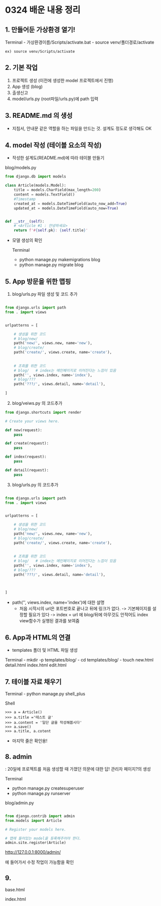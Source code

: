 # 0324 배운 내용 정리

## 1. 만들어둔 가상환경 열기!

Terminal
    - 가상환경이름/Scripts/activate.bat
    - source venv/폴더경로/activate

    ex) source venv/Scripts/activate

## 2. 기본 작업

1) 프로젝트 생성 (이전에 생성한 model 프로젝트에서 진행) 
2) App 생성 (blog)
3) 출생신고
4) model/urls.py (root파일/urls.py)에 path 입력

## 3. README.md 의 생성
- 지침서, 안내문 같은 역할을 하는 파일을 만드는 것. 설계도 정도로 생각해도 OK


## 4. model 작성 (테이블 요소의 작성)
- 작성한 설계도(README.md)에 따라 테이블 만들기

blog/models.py

```py
from django.db import models

class Article(models.Model):
    title = models.CharField(max_length=200)
    content = models.TextField()
    #Timestamp
    created_at = models.DateTimeField(auto_now_add=True) 
    updated_at = models.DateTimeField(auto_now=True) 


def __str__(self):
    # <Article #1 : 안녕하세요>
    return f'#{self.pk}: {self.title}'

```
- 모델 생성의 확인

    Terminal
    - python manage.py makemigrations blog
    - python manage.py migrate blog

## 5. App 방문을 위한 맵핑

1) blog/urls.py 파일 생성 및 코드 추가

```py

from django.urls import path
from . import views


urlpatterns = [

    # 생성을 위한 코드
    # blog/new/
    path('new/', views.new, name='new'),
    # blog/create/
    path('create/', views.create, name='create'),
    
    
    # 조회를 위한 코드
    # blog/   # index는 메인페이지로 이어진다는 느낌이 있음
    path('', views.index, name='index'),
    # blog/???
    path('???/', views.detail, name='detail'),
    
]
```

2) blog/veiws.py 의 코드추가

```py
from django.shortcuts import render

# Create your views here.

def new(request):
    pass

def create(request):
    pass

def index(request):
    pass

def detail(request):
    pass
```

3) blog/urls.py 의 코드추가

```py

from django.urls import path
from . import views


urlpatterns = [

    # 생성을 위한 코드
    # blog/new/
    path('new/', views.new, name='new'),
    # blog/create/
    path('create/', views.create, name='create'),
    
    
    # 조회를 위한 코드
    # blog/   # index는 메인페이지로 이어진다는 느낌이 있음
    path('', views.index, name='index'),
    # blog/???
    path('???/', views.detail, name='detail'),


    
]
```

+ path('', views.index, name='index')에 대한 설명
    -  처음 시작시의 url은 포트번호로 끝나고 뒤에 링크가 없다. -> 기본페이지를 설정할 필요가 있다 -> index
        =  url 에 blog/뒤에 아무것도 안적어도 index view함수가 실행된 결과를 보여줌


## 6. App과 HTML의 연결

- templates 폴더 및 HTML 파일 생성

Terminal
    - mkdir -p templates/blog/
    - cd templates/blog/
    - touch new.html detail.html index.html edit.html


## 7. 테이블 자료 채우기

Terminal
    - python manage.py shell_plus

Shell
```Shell
>>> a = Article()   
>>> a.title ='테스트 글'
>>> a.content = '일단 글을 작성해봅시다'
>>> a.save()
>>> a.title, a.cotent 
```

* 마지막 줄은 확인용!

## 8. admin

: 20일에 프로젝트를 처음 생성할 때 가졌던 의문에 대한 답!
관리자 페이지?의 생성

Terminal

- python manage.py createsuperuser
- python manage.py runserver

blog/admin.py
```py

from django.contrib import admin
from.models import Article

# Register your models here.

# 앱에 들어있는 model을 등록해주어야 한다.
admin.site.register(Article)

```

http://127.0.0.1:8000/admin/

에 들어가서 수정 작업이 가능함을 확인

## 9. 



base.html

index.html

